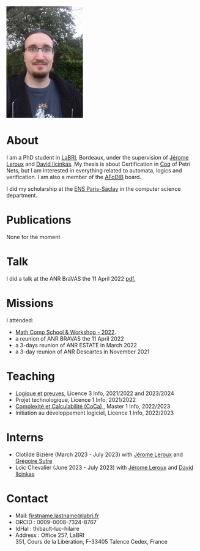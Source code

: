 
<img src="/images/20211020_091204.jpg" alt="avatar" width="200"/>

# About

I am a PhD student in [LaBRI](https://www.labri.fr/), Bordeaux, under the supervision of [Jérome Leroux](https://www.labri.fr/perso/leroux/) and [David Ilcinkas](https://www.labri.fr/perso/ilcinkas/). My thesis is about Certification in [Coq](https://coq.inria.fr/) of Petri Nets, but I am interested in everything related to automata, logics and verification.
I am also a member of the [AFoDIB](https://afodib.labri.fr/) board.

I did my scholarship at the [ENS Paris-Saclay](https://ens-paris-saclay.fr/) in the computer science department.

# Publications

None for the moment

# Talk

I did a talk at the ANR BraVAS the 11 April 2022 <a href="/Talks/Presentation_BRAVASS.pdf">pdf.</a>

# Missions

I attended:
- [Math Comp School & Workshop - 2022](https://mathcomp-schools.gitlabpages.inria.fr/2022-12-school/).
-  a reunion of ANR BRAVAS the 11 April 2022
-  a 3-days reunion of ANR ESTATE in March 2022
-  a 3-day reunion of ANR Descartes in November 2021



# Teaching

- [Logique et preuves](https://formations.u-bordeaux.fr/#/details-formation?type=enseignement&id=29564), Licence 3 Info, 2021/2022 and 2023/2024
- Projet technologique, Licence 1 Info, 2021/2022
- [Complexité et Calculabilité (CoCa) ](https://www.labri.fr/perso/anca/MC.html), Master 1 Info, 2022/2023
- Initiation au développement logiciel, Licence 1 Info, 2022/2023

# Interns
- Clotilde Bizière (March 2023 - July 2023) with [Jérome Leroux](https://www.labri.fr/perso/leroux/) and [Grégoire Sutre](https://www.labri.fr/perso/sutre/)
- Loïc Chevalier (June 2023 - July 2023) with [Jérome Leroux](https://www.labri.fr/perso/leroux/) and [David Ilcinkas](https://www.labri.fr/perso/ilcinkas/)


# Contact

- Mail: firstname.lastname@labri.fr
- ORCID : 0009-0008-7324-8767
- IdHal : thibault-luc-hilaire
- Address : Office 257, LaBRI  
351, Cours de la Libération, F-33405 Talence Cedex, France
